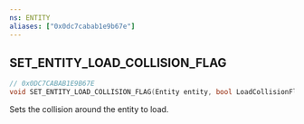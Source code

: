 ```yaml
---
ns: ENTITY
aliases: ["0x0dc7cabab1e9b67e"]
---
```

## SET_ENTITY_LOAD_COLLISION_FLAG

```c
// 0x0DC7CABAB1E9B67E
void SET_ENTITY_LOAD_COLLISION_FLAG(Entity entity, bool LoadCollisionFlag, bool DoDeadCheck);
```

Sets the collision around the entity to load.

